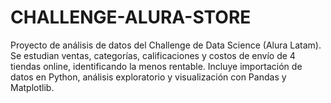 # CHALLENGE-ALURA-STORE
Proyecto de análisis de datos del Challenge de Data Science (Alura Latam). Se estudian ventas, categorías, calificaciones y costos de envío de 4 tiendas online, identificando la menos rentable. Incluye importación de datos en Python, análisis exploratorio y visualización con Pandas y Matplotlib.
